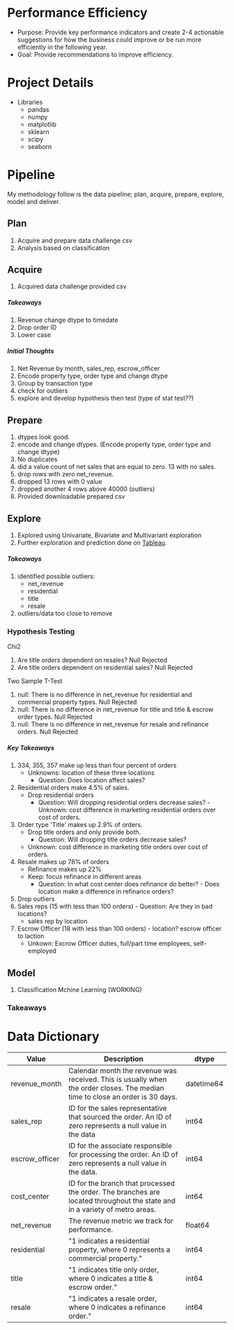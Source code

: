 # Performance Efficiency
- Purpose: Provide key performance indicators and create 2-4 actionable suggestions for how the business could improve or be run more efficiently in the following year.
- Goal: Provide recommendations to improve efficiency.
# Project Details
- Libraries
    - pandas
    - numpy
    - matplotlib
    - sklearn
    - scipy
    - seaborn
# Pipeline
My methodology follow is the data pipeline; plan, acquire, prepare, explore, model and deliver.

## Plan
1. Acquire and prepare data challenge csv
2. Analysis based on classification

## Acquire
1. Acquired data challenge provided csv
##### Takeaways
1. Revenue change dtype to timedate
2. Drop order ID
3. Lower case
##### Initial Thoughts
1. Net Revenue by month, sales_rep, escrow_officer
2. Encode property type, order type and change dtype
3. Group by transaction type
4. check for outliers
5. explore and develop hypothesis then test (type of stat test??)

## Prepare
1. dtypes look good.
2. encode and change dtypes. (Encode property type, order type and change dtype)
3. No duplicates
4. did a value count of net sales that are equal to zero. 13 with no sales.
5. drop rows with zero net_revenue.
6. dropped 13 rows with 0 value
7. dropped another 4 rows above 40000 (outliers)
8. Provided downloadable prepared csv

## Explore
1. Explored using Univariate, Bivariate and Multivariant exploration
2. Further exploration and prediction done on <a href="https://public.tableau.com/views/PerformanceEfficiency/Net_RevenuebyType?:language=en-US&:display_count=n&:origin=viz_share_link">Tableau</a>.
##### Takeaways
1. identified possible outliers:
    - net_revenue
    - residential
    - title
    - resale
2. outliers/data too close to remove

### Hypothesis Testing
Chi2

1. Are title orders dependent on resales? Null Rejected
2. Are title orders dependent on residential sales? Null Rejected

Two Sample T-Test
1. null: There is no difference in net_revenue for residential and commercial property types. Null Rejected
2. null: There is no difference in net_revenue for title and title & escrow order types. Null Rejected
3. null: There is no difference in net_revenue for resale and refinance orders. Null Rejected

##### Key Takeaways
1. 334, 355, 357 make up less than four percent of orders
    - Unknowns: location of these three locations
        - Question: Does location affect sales?
2. Residential orders make 4.5% of sales.
    - Drop residential orders
        - Question: Will dropping residential orders decrease sales?
    -Unknown: cost difference in marketing residential orders over cost of orders.
3. Order type 'Title' makes up 2.9% of orders.
    - Drop title orders and only provide both.
        - Question: Will dropping title orders decrease sales?
    - Unknown: cost difference in marketing title orders over cost of orders.
4. Resale makes up 78% of orders
    - Refinance makes up 22%
    - Keep: focus refinance in different areas
        - Question: In what cost center does refinance do better? - Does location make a difference in refinance orders?
5. Drop outliers
6. Sales reps (15 with less than 100 orders)
        - Question: Are they in bad locations?
    - sales rep by location
7. Escrow Officer (18 with less than 100 orders)
        - location? escrow officer to laction
    - Unkown: Excrow Officer duties, full/part time employees, self-employed    
    
## Model
1. Classification Mchine Learning (WORKING)

### Takeaways

# Data Dictionary
| **Value**      | **Description**                                                                                                               | **dtype**  |
|----------------|-------------------------------------------------------------------------------------------------------------------------------|------------|
| revenue_month  | Calendar month the revenue was received. This is usually when the order closes. The median time to close an order is 30 days. | datetime64 |
| sales_rep      | ID for the sales representative that sourced the order. An ID of zero represents a null value in the data                     | int64      |
| escrow_officer | ID for the associate responsible for processing the order. An ID of zero represents a null value in the data.                 | int64      |
| cost_center    | ID for the branch that processed the order. The branches are located throughout the state and in a variety of metro areas.    | int64      |
| net_revenue    | The revenue metric we track for performance.                                                                                  | float64    |
| residential    | "1 indicates a residential property, where 0 represents a commercial property."                                               | int64      |
| title          | "1 indicates title only order, where 0 indicates a title & escrow order."                                                     | int64      |
| resale         | "1 indicates a resale order, where 0 indicates a refinance order."                                                            | int64      |
